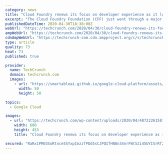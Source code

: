 ```yaml
---
category: news
title: "Cloud Foundry renews its focus on developer experience as it looks beyond the enterprise"
excerpt: "The Cloud Foundry Foundation (CFF) just went through a major leadership change, with executive director Abby Kearns stepping down after five years (and becoming a CTO at Puppet) and the CFF’s CTO Chip Childers stepping into the top leadership role in the organization."
publishedDateTime: 2020-04-30T18:38:00Z
webUrl: "https://techcrunch.com/2020/04/30/cloud-foundry-renews-its-focus-on-developer-experience-as-it-looks-beyond-the-enterprise/"
ampWebUrl: "https://techcrunch.com/2020/04/30/cloud-foundry-renews-its-focus-on-developer-experience-as-it-looks-beyond-the-enterprise/amp/"
cdnAmpWebUrl: "https://techcrunch-com.cdn.ampproject.org/c/s/techcrunch.com/2020/04/30/cloud-foundry-renews-its-focus-on-developer-experience-as-it-looks-beyond-the-enterprise/amp/"
type: article
quality: 73
heat: 73
published: true

provider:
  name: TechCrunch
  domain: techcrunch.com
  images:
    - url: "https://smartableai.github.io/google-cloud-platform/assets/images/organizations/techcrunch.com-50x50.jpg"
      width: 50
      height: 50

topics:
  - Google Cloud

images:
  - url: "https://techcrunch.com/wp-content/uploads/2020/04/48722261581_79efe7e480_o.jpg?w=680"
    width: 680
    height: 453
    title: "Cloud Foundry renews its focus on developer experience as it looks beyond the enterprise"

secured: "RaRx1PM03SoRtnce5SYxpImzzfPDd5sCJPQIfHN8n34nrFWt52i45UYISrRfZtQSM8XoXWirYlahLaLydfG2fDBD0JE/yEDWOyxgu6m0hja3ebMt6CjO6/NQd8miKAiUE6tLMTMV7SuzximkKRi/UHq3XpU+F97Ha6m/2ITMpJdLq/323KN8fESNW+vXS1YaZUM9vPQgEMY5t7I6X1+LEy+jkk6w5qBuLrsBO4TNCuUpC1XfrwpbSZF49OKW854FYc9E6Z/4bfyKNtqp0cupqQrhaFTbmoSGTttSr401CLyvOETtDEqIGz+RtvvL5feLYabcf68mmsJ+Qd87Xe12iTSPoO5iIrOffM9BuZCzVxOhKxTlAIhz2ZerXEk21cYr7jt0LSqf7PRfWFBxAaq28ywZiZ/ZtF8nNKBpgWuYqTqjUvI40s+w3XZkLzKNIYogabahNTYqFRX5c07dm8D1nwF9f27MXmXtNxQEe5uPg74=;zfjhEDeQJj7X46u99y+bhA=="
---
```


